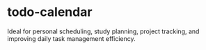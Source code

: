 # todo-calendar
Ideal for personal scheduling, study planning, project tracking, and improving daily task management efficiency.

